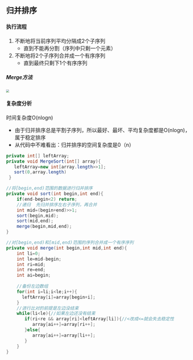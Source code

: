 ## 归并排序

#### 执行流程

1. 不断地将当前序列平均分隔成2个子序列
   - 直到不能再分割（序列中只剩一个元素）
2. 不断地将2个子序列合并成一个有序序列
   - 直到最终只剩下1个有序序列

##### Merge方法

<img src="https://mut-pic-1305269047.cos.ap-nanjing.myqcloud.com/20210826103928.png" style="zoom:50%;" />

#### 复杂度分析

时间复杂度O(nlogn)

- 由于归并排序总是平割子序列，所以最好、最坏、平均复杂度都是O(nlogn)，属于稳定排序
- 从代码中不难看出：归并排序的空间复杂度是0（n）

```java
private int[] leftArray;
private void MergeSort(int[] array){
   leftArray=new int[array.length>>1];
   sort(0,array.length)
 }

//将[begin,end)范围的数据进行归并排序
private void sort(int begin,int end){
  	if(end-begin<2) return;
  	//递归  先归并排序左右子序列，再合并
  	int mid=(begin+end)>>1;
  	sort(begin,mid);
  	sort(mid,end);
  	merge(begin,mid,end);
}

//对[begin,end)和[mid,end)范围的序列合并成一个有序序列
private void merge(int begin,int mid,int end){
  	int li=0;
  	int le=mid-begin;
  	int ri=mid;
  	int re=end;
  	int ai=begin;
  	
  	//备份左边数组
  	for(int i=li;i<le;i++){
      leftArray[i]=array[begin+i];
    }
  	//进行比对的前提是左边没结束
  	while(li<le){//如果左边还没有结束
       if(ri<re && array[ri]<leftArray[li]){//<改成<=就会失去稳定性
          array[ai++]=array[ri++];
       }else{
          array[ai++]=array[li++];
       }
    }
}

```

